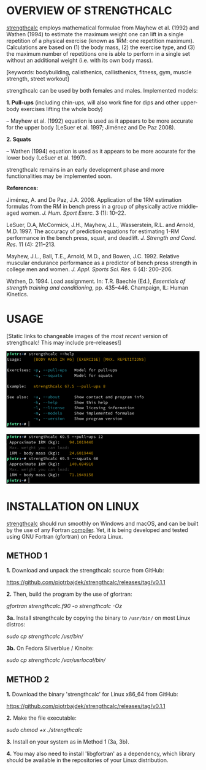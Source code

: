 # OVERVIEW OF STRENGTHCALC

[strengthcalc](https://github.com/piotrbajdek/strengthcalc) employs mathematical formulae from Mayhew et al. (1992) and Wathen (1994) to estimate the maximum weight one can lift in a single repetition of a physical exercise (known as 1RM: one repetition maximum). Calculations are based on (1) the body mass, (2) the exercise type, and (3) the maximum number of repetitions one is able to perform in a single set without an additional weight (i.e. with its own body mass).

[keywords: bodybuilding, calisthenics, callisthenics, fitness, gym, muscle strength, street workout]

strengthcalc can be used by both females and males. Implemented models:

**1. Pull-ups** (including chin-ups, will also work fine for dips and other upper-body exercises lifting the whole body)

– Mayhew et al. (1992) equation is used as it appears to be more accurate for the upper body (LeSuer et al. 1997; Jiménez and De Paz 2008).

**2. Squats**

– Wathen (1994) equation is used as it appears to be more accurate for the lower body (LeSuer et al. 1997).

strengthcalc remains in an early development phase and more functionalities may be implemented soon.

**References:**

Jiménez, A. and De Paz, J.A. 2008. Application of the 1RM estimation formulas from the RM in bench press in a group of physically active middle-aged women. _J. Hum. Sport Exerc._ 3 (1): 10–22.

LeSuer, D.A, McCormick, J.H., Mayhew, J.L., Wasserstein, R.L. and Arnold, M.D. 1997. The accuracy of prediction equations for estimating 1-RM performance in the bench press, squat, and deadlift. _J. Strength and Cond. Res._ 11 (4): 211–213.

Mayhew, J.L., Ball, T.E., Arnold, M.D., and Bowen, J.C. 1992. Relative muscular endurance performance as a predictor of bench press strength in college men and women. _J. Appl. Sports Sci. Res._ 6 (4): 200–206.

Wathen, D. 1994. Load assignment. In: T.R. Baechle (Ed.), _Essentials of strength training and conditioning_, pp. 435–446. Champaign, IL: Human Kinetics.

# USAGE

[Static links to changeable images of the _most recent_ version of strengthcalc! This may include pre-releases!]

![help-image](https://github.com/piotrbajdek/strengthcalc/blob/main/docs/images/help-image.png?raw=true)

![example-image-1](https://github.com/piotrbajdek/strengthcalc/blob/main/docs/images/example-image-1.png?raw=true)

# INSTALLATION ON LINUX

[strengthcalc](https://github.com/piotrbajdek/strengthcalc) should run smoothly on Windows and macOS, and can be built by the use of any Fortran [compiler](https://fortran-lang.org/compilers/). Yet, it is being developed and tested using GNU Fortran (gfortran) on Fedora Linux.

## METHOD 1

**1.** Download and unpack the strengthcalc source from GitHub:

https://github.com/piotrbajdek/strengthcalc/releases/tag/v0.1.1

**2.** Then, build the program by the use of gfortran:

_gfortran strengthcalc.f90 -o strengthcalc -Oz_

**3a.** Install strengthcalc by copying the binary to `/usr/bin/` on most Linux distros:

_sudo cp strengthcalc /usr/bin/_

**3b.** On Fedora Silverblue / Kinoite:

_sudo cp strengthcalc /var/usrlocal/bin/_

## METHOD 2

**1.** Download the binary 'strengthcalc' for Linux x86_64 from GitHub:

https://github.com/piotrbajdek/strengthcalc/releases/tag/v0.1.1

**2.** Make the file executable:

_sudo chmod +x ./strengthcalc_

**3.** Install on your system as in Method 1 (3a, 3b).

**4.** You may also need to install 'libgfortran' as a dependency, which library should be available in the repositories of your Linux distribution.
